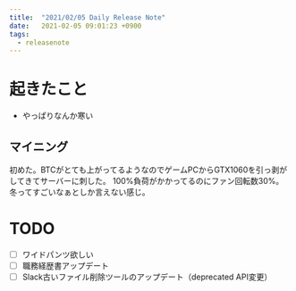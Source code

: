 ```yaml
---
title:  "2021/02/05 Daily Release Note"
date:   2021-02-05 09:01:23 +0900
tags:
  - releasenote
---
```

# 起きたこと

* やっぱりなんか寒い

## マイニング

初めた。BTCがとても上がってるようなのでゲームPCからGTX1060を引っ剥がしてきてサーバーに刺した。
100%負荷がかかってるのにファン回転数30%。冬ってすごいなぁとしか言えない感じ。

# TODO 

- [ ] ワイドパンツ欲しい
- [ ] 職務経歴書アップデート
- [ ] Slack古いファイル削除ツールのアップデート（deprecated API変更）